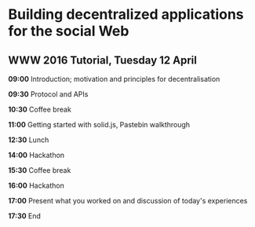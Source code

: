 # Building decentralized applications for the social Web

## WWW 2016 Tutorial, Tuesday 12 April

**09:00** Introduction; motivation and principles for decentralisation

**09:30** Protocol and APIs

**10:30** Coffee break

**11:00** Getting started with solid.js, Pastebin walkthrough

**12:30** Lunch

**14:00** Hackathon

**15:30** Coffee break

**16:00** Hackathon

**17:00** Present what you worked on and discussion of today's experiences

**17:30** End
